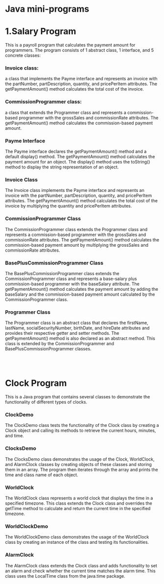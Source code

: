 # Java mini-programs

# 1.Salary Program

This is a payroll program that calculates the payment amount for programmers. The program consists of 1 abstract class, 1 interface, and 5 concrete classes:

### Invoice class: 
a class that implements the Payme interface and represents an invoice with the partNumber, partDescription, quantity, and pricePerItem attributes. The getPaymentAmount() method calculates the total cost of the invoice.

### CommissionProgrammer class: 
a class that extends the Programmer class and represents a commission-based programmer with the grossSales and commissionRate attributes. The getPaymentAmount() method calculates the commission-based payment amount.

### Payme Interface
The Payme interface declares the getPaymentAmount() method and a default display() method. The getPaymentAmount() method calculates the payment amount for an object. The display() method uses the toString() method to display the string representation of an object.

### Invoice Class
The Invoice class implements the Payme interface and represents an invoice with the partNumber, partDescription, quantity, and pricePerItem attributes. The getPaymentAmount() method calculates the total cost of the invoice by multiplying the quantity and pricePerItem attributes.

### CommissionProgrammer Class
The CommissionProgrammer class extends the Programmer class and represents a commission-based programmer with the grossSales and commissionRate attributes. The getPaymentAmount() method calculates the commission-based payment amount by multiplying the grossSales and commissionRate attributes.

### BasePlusCommissionProgrammer Class
The BasePlusCommissionProgrammer class extends the CommissionProgrammer class and represents a base-salary plus commission-based programmer with the baseSalary attribute. The getPaymentAmount() method calculates the payment amount by adding the baseSalary and the commission-based payment amount calculated by the CommissionProgrammer class.

### Programmer Class
The Programmer class is an abstract class that declares the firstName, lastName, socialSecurityNumber, birthDate, and hireDate attributes and provides their respective getter and setter methods. The getPaymentAmount() method is also declared as an abstract method. This class is extended by the CommissionProgrammer and BasePlusCommissionProgrammer classes.

<br />
<br />

# Clock Program
This is a Java program that contains several classes to demonstrate the functionality of different types of clocks.

### ClockDemo
The ClockDemo class tests the functionality of the Clock class by creating a Clock object and calling its methods to retrieve the current hours, minutes, and time.

### ClocksDemo
The ClocksDemo class demonstrates the usage of the Clock, WorldClock, and AlarmClock classes by creating objects of these classes and storing them in an array. The program then iterates through the array and prints the time and class name of each object.

### WorldClock
The WorldClock class represents a world clock that displays the time in a specified timezone. This class extends the Clock class and overrides the getTime method to calculate and return the current time in the specified timezone.

### WorldClockDemo
The WorldClockDemo class demonstrates the usage of the WorldClock class by creating an instance of the class and testing its functionalities.

### AlarmClock
The AlarmClock class extends the Clock class and adds functionality to set an alarm and check whether the current time matches the alarm time. This class uses the LocalTime class from the java.time package.
